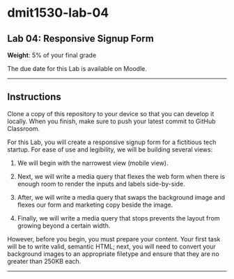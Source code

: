 # dmit1530-lab-04

## Lab 04: Responsive Signup Form

**Weight**: 5% of your final grade

The due date for this Lab is available on Moodle.

---

## Instructions

Clone a copy of this repository to your device so that you can develop it locally. When you finish, make sure to push your latest commit to GitHub Classroom. 

For this Lab, you will create a responsive signup form for a fictitious tech startup. For ease of use and legibility, we will be building several views: 

1. We will begin with the narrowest view (mobile view).

2. Next, we will write a media query that flexes the web form when there is enough room to render the inputs and labels side-by-side.

3. After, we will write a media query that swaps the background image and flexes our form and marketing copy beside the image. 

4. Finally, we will write a media query that stops prevents the layout from growing beyond a certain width. 

However, before you begin, you must prepare your content. Your first task will be to write valid, semantic HTML; next, you will need to convert your background images to an appropriate filetype and ensure that they are no greater than 250KB each.

---
